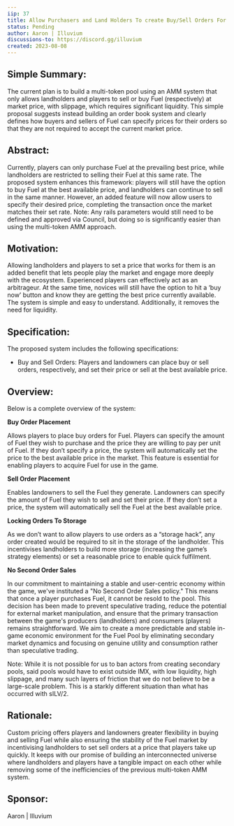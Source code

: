 ```yaml
---
iip: 37
title: Allow Purchasers and Land Holders To create Buy/Sell Orders For Fuel
status: Pending
author: Aaron | Illuvium
discussions-to: https://discord.gg/illuvium
created: 2023-08-08
---
```


## Simple Summary:
The current plan is to build a multi-token pool using an AMM system that only allows landholders and players to sell or buy Fuel (respectively) at market price, with slippage, which requires significant liquidity. This simple proposal suggests instead building an order book system and clearly defines how buyers and sellers of Fuel can specify prices for their orders so that they are not required to accept the current market price.


## Abstract:
Currently, players can only purchase Fuel at the prevailing best price, while landholders are restricted to selling their Fuel at this same rate. The proposed system enhances this framework: players will still have the option to buy Fuel at the best available price, and landholders can continue to sell in the same manner. However, an added feature will now allow users to specify their desired price, completing the transaction once the market matches their set rate. Note: Any rails parameters would still need to be defined and approved via Council, but doing so is significantly easier than using the multi-token AMM approach.


## Motivation:
Allowing landholders and players to set a price that works for them is an added benefit that lets people play the market and engage more deeply with the ecosystem. Experienced players can effectively act as an arbitrageur. At the same time, novices will still have the option to hit a ‘buy now’ button and know they are getting the best price currently available. The system is simple and easy to understand. Additionally, it removes the need for liquidity. 


## Specification:
The proposed system includes the following specifications:
- Buy and Sell Orders: Players and landowners can place buy or sell orders, respectively, and set their price or sell at the best available price.


## Overview: 

Below is a complete overview of the system:



**Buy Order Placement**

Allows players to place buy orders for Fuel. Players can specify the amount of Fuel they wish to purchase and the price they are willing to pay per unit of Fuel. If they don’t specify a price, the system will automatically set the price to the best available price in the market. This feature is essential for enabling players to acquire Fuel for use in the game.



**Sell Order Placement**

Enables landowners to sell the Fuel they generate. Landowners can specify the amount of Fuel they wish to sell and set their price. If they don’t set a price, the system will automatically sell the Fuel at the best available price.



**Locking Orders To Storage**

As we don’t want to allow players to use orders as a “storage hack”, any order created would be required to sit in the storage of the landholder. This incentivises landholders to build more storage (increasing the game’s strategy elements) or set a reasonable price to enable quick fulfilment.



**No Second Order Sales**

In our commitment to maintaining a stable and user-centric economy within the game, we've instituted a "No Second Order Sales policy." This means that once a player purchases Fuel, it cannot be resold to the pool. This decision has been made to prevent speculative trading, reduce the potential for external market manipulation, and ensure that the primary transaction between the game's producers (landholders) and consumers (players) remains straightforward. We aim to create a more predictable and stable in-game economic environment for the Fuel Pool by eliminating secondary market dynamics and focusing on genuine utility and consumption rather than speculative trading.



Note: While it is not possible for us to ban actors from creating secondary pools, said pools would have to exist outside IMX, with low liquidity, high slippage, and many such layers of friction that we do not believe to be a large-scale problem. This is a starkly different situation than what has occurred with sILV/2.


## Rationale:
Custom pricing offers players and landowners greater flexibility in buying and selling Fuel while also ensuring the stability of the Fuel market by incentivising landholders to set sell orders at a price that players take up quickly. It keeps with our promise of building an interconnected universe where landholders and players have a tangible impact on each other while removing some of the inefficiencies of the previous multi-token AMM system.

## Sponsor:
Aaron | Illuvium

